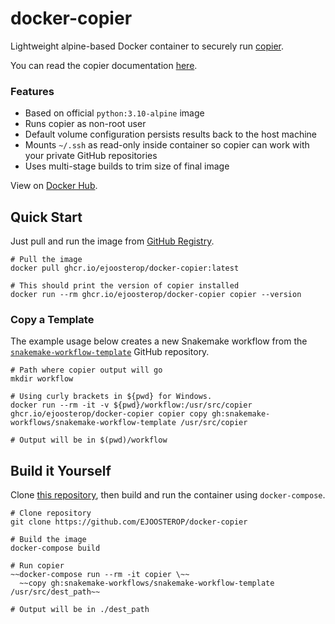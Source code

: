 # docker-copier

Lightweight alpine-based Docker container to securely run [copier](https://github.com/copier-org/copier).

You can read the copier documentation [here](https://copier.readthedocs.io/en/stable/).

### Features
- Based on official `python:3.10-alpine` image
- Runs copier as non-root user
- Default volume configuration persists results back to the host machine
- Mounts `~/.ssh` as read-only inside container so copier can work with your private GitHub repositories
- Uses multi-stage builds to trim size of final image

View on [Docker Hub](https://hub.docker.com/r/cbp44/copier).

## Quick Start

Just pull and run the image from [GitHub Registry](ghcr.io/ejoosterop/docker-copier).

```shell
# Pull the image
docker pull ghcr.io/ejoosterop/docker-copier:latest

# This should print the version of copier installed
docker run --rm ghcr.io/ejoosterop/docker-copier copier --version
```

### Copy a Template

The example usage below creates a new Snakemake workflow from the [`snakemake-workflow-template`](https://github.com/snakemake-workflows/snakemake-workflow-template) GitHub repository.

```shell
# Path where copier output will go
mkdir workflow

# Using curly brackets in ${pwd} for Windows.
docker run --rm -it -v ${pwd}/workflow:/usr/src/copier ghcr.io/ejoosterop/docker-copier copier copy gh:snakemake-workflows/snakemake-workflow-template /usr/src/copier

# Output will be in $(pwd)/workflow
```

## Build it Yourself

Clone [this repository](https://github.com/EJOOSTEROP/docker-copier), then build and run the container using `docker-compose`.

```shell
# Clone repository
git clone https://github.com/EJOOSTEROP/docker-copier

# Build the image
docker-compose build

# Run copier
~~docker-compose run --rm -it copier \~~
  ~~copy gh:snakemake-workflows/snakemake-workflow-template /usr/src/dest_path~~

# Output will be in ./dest_path
```
